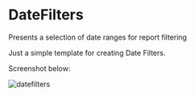 # DateFilters
Presents a selection of date ranges for report filtering

Just a simple template for creating Date Filters.

Screenshot below:

![datefilters](https://user-images.githubusercontent.com/5296677/76766278-b4a92b00-67d2-11ea-978b-324ab7d3d59e.png)
